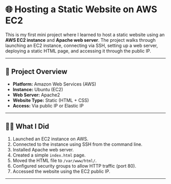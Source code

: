 # 🌐 Hosting a Static Website on AWS EC2

This is my first mini project where I learned to host a static website using an **AWS EC2 instance** and **Apache web server**. The project walks through launching an EC2 instance, connecting via SSH, setting up a web server, deploying a static HTML page, and accessing it through the public IP.

---

## 🚀 Project Overview

- **Platform:** Amazon Web Services (AWS)
- **Instance:** Ubuntu (EC2)
- **Web Server:** Apache2
- **Website Type:** Static (HTML + CSS)
- **Access:** Via public IP or Elastic IP

---

## 🧑‍💻 What I Did

1. Launched an EC2 instance on AWS.
2. Connected to the instance using SSH from the command line.
3. Installed Apache web server.
4. Created a simple `index.html` page.
5. Moved the HTML file to `/var/www/html/`.
6. Configured security groups to allow HTTP traffic (port 80).
7. Accessed the website using the EC2 public IP.

---


